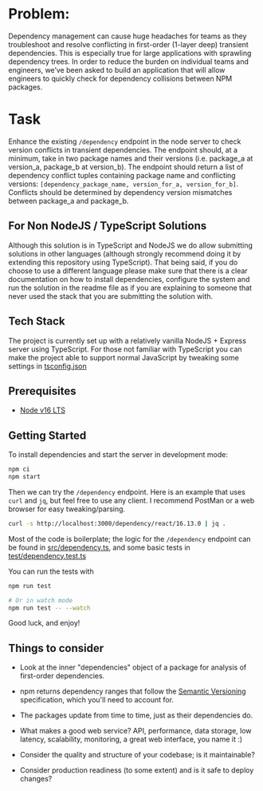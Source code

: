 # Problem:
Dependency management can cause huge headaches for teams as they troubleshoot and resolve conflicting in first-order (1-layer deep) transient dependencies. This is especially true for large applications with sprawling dependency trees. In order to reduce the burden on individual teams and engineers, we’ve been asked to build an application that will allow engineers to quickly check for dependency collisions between NPM packages.

# Task
Enhance the existing `/dependency` endpoint in the node server to check version conflicts in transient dependencies. The endpoint should, at a minimum, take in two package names and their versions (i.e. package_a at version_a, package_b at version_b). The endpoint should return a list of dependency conflict tuples containing package name and conflicting versions: `[dependency_package_name, version_for_a, version_for_b]`. Conflicts should be determined by dependency version mismatches between package_a and package_b. 
## For Non NodeJS / TypeScript Solutions

Although this solution is in TypeScript and NodeJS we do allow submitting solutions in other languages (although strongly recommend doing it by extending this repository using TypeScript). That being said, if you do choose to use a different language please make sure that there is a clear documentation on how to install dependencies, configure the system and run the solution in the readme file as if you are explaining to someone that never used the stack that you are submitting the solution with.

## Tech Stack
The project is currently set up with a relatively vanilla NodeJS + Express server using TypeScript. For those not familiar with TypeScript you can make the project able to support normal JavaScript by tweaking some settings in [tsconfig.json](./tsconfig.json)

## Prerequisites

* [Node v16 LTS](https://nodejs.org/en/download/)

## Getting Started

To install dependencies and start the server in development mode:

```sh
npm ci
npm start
```

Then we can try the `/dependency` endpoint. Here is an example that uses `curl` and
`jq`, but feel free to use any client. I recommend PostMan or a web browser for easy tweaking/parsing.

```sh
curl -s http://localhost:3000/dependency/react/16.13.0 | jq .
```

Most of the code is boilerplate; the logic for the `/dependency` endpoint can be
found in [src/dependency.ts](src/dependency.ts), and some basic tests in
[test/dependency.test.ts](test/dependency.test.ts)

You can run the tests with

```sh
npm run test

# Or in watch mode
npm run test -- --watch
```

Good luck, and enjoy!

## Things to consider

- Look at the inner "dependencies" object of a package for analysis of
  first-order dependencies.

- npm returns dependency ranges that follow the
  [Semantic Versioning](https://semver.org/) specification, which you'll need to
  account for.

- The packages update from time to time, just as their dependencies do.

- What makes a good web service? API, performance, data storage, low latency,
  scalability, monitoring, a great web interface, you name it :)

- Consider the quality and structure of your codebase; is it maintainable?

- Consider production readiness (to some extent) and is it safe to deploy changes?
